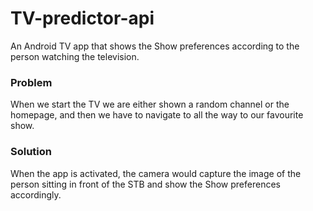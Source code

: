 # TV-predictor-api

An Android TV app that shows the Show preferences according to the person watching the television. 

### Problem

When we start the TV we are either shown a random channel or the homepage, and then we have to navigate to all the way to our favourite show.

### Solution
When the app is activated, the camera would capture the image of the person sitting in front of the STB and show the Show preferences accordingly.

